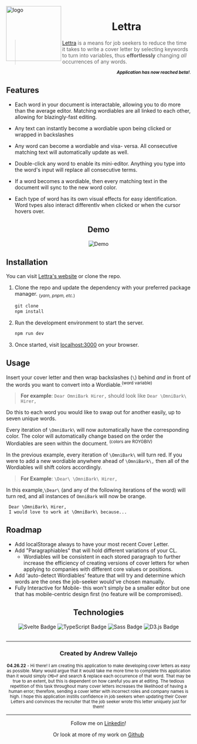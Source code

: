 <img align='left' src="https://user-images.githubusercontent.com/17935770/167260199-2edfda2a-475a-4cb7-8aa9-c787de97ba2b.png" alt="logo" width="150"/>
 
<div align='center'>
 
# Lettra
 
</div> 
 
> [Lettra](https://lettra.vercel.app) is a means for job seekers to reduce the time it takes to write a cover letter by selecting keywords to turn into variables, thus **effortlessly** changing _all_ occurrences of any words. 
<div align='right'>
 
 <sub>**_Application has now reached beta!_**.</sub>

</div>

## Features

- Each word in your
document is
interactable, allowing
you to do more than the
average editor.
Matching wordiables
are all linked to each
other, allowing for
blazingly-fast editing.

- Any text can instantly
become a wordiable
upon being clicked or
wrapped in backslashes

- Any word can become
a wordiable and visa-
versa. All consecutive
matching text will
automatically update
as well.

- Double-click any word
to enable its mini-editor.
Anything you type into
the word's input will
replace all consecutive
terms.

- If a word becomes a
wordiable, then every
matching text in the
document will sync to
the new word color.

- Each type of word has
its own visual effects for
easy identification. Word
tvpes also interact
differentlv when clicked
or when the cursor
hovers over.

<div align='center'>
 
## Demo

![Demo](https://user-images.githubusercontent.com/17935770/197898033-69f35357-39a8-46b8-8565-831e77966407.gif)

 </div>

## Installation

You can visit [Lettra's website](https://lettra.vercel.app) or clone the repo.

1. Clone the repo and update the dependency with your preferred package manager. <sub>(_yarn, pnpm, etc._)</sub>

   ```jsx
   git clone
   npm install
   ```

2. Run the development environment to start the server.

   ```jsx
   npm run dev
   ```

3. Once started, visit [localhost:3000](http://localhost:3000) on your browser.

## Usage

Insert your cover letter and then wrap backslashes (`\`) behind _and_ in front of the words you want to convert into a Wordiable.<sup>(word variable)</sup>

> **For example**: `Dear OmniBark Hirer,` should look like `Dear \OmniBark\ Hirer,`

Do this to each word you would like to swap out for another easily, up to seven unique words.

Every iteration of `\OmniBark\` will now automatically have the corresponding color. The color will automatically change based on the order the Wordiables are seen within the document. <sup>(colors are ROYGBIV)</sup>

In the previous example, every iteration of `\OmniBark\` will turn red. If you were to add a new wordiable anywhere ahead of `\OmniBark\,` then all of the Wordiables will shift colors accordingly.

> **For Example**: `\Dear\ \OmniBark\ Hirer,`

In this example,`\Dear\` (and any of the following iterations of the word) will turn red, and all instances of `OmniBark` will now be orange.

```
 Dear \OmniBark\ Hirer,
 I would love to work at \OmniBark\ because...
```

## Roadmap

- Add localStorage always to have your most recent Cover Letter.
- Add "Paragraphiables" that will hold different variations of your CL.
  - Wordiables will be consistent in each stored paragraph to further increase the efficiency of creating versions of cover letters for when applying to companies with different core values or positions.
- Add 'auto-detect Wordiables' feature that will try and determine which words are the ones the job-seeker would've chosen manually.
- Fully Interactive for Mobile- this won't simply be a smaller editor but one that has mobile-centric design first (no feature will be compromised).

<div align='center'>

## Technologies

<img src="https://img.shields.io/badge/Svelte-FF3E00?logo=svelte&logoColor=fff&style=flat-square" alt="Svelte Badge">
<img src="https://img.shields.io/badge/TypeScript-3178C6?logo=typescript&logoColor=fff&style=flat-square" alt="TypeScript Badge">
<img src="https://img.shields.io/badge/Sass-C69?logo=sass&logoColor=fff&style=flat-square" alt="Sass Badge">
<img src="https://img.shields.io/badge/D3.js-F9A03C?logo=d3dotjs&logoColor=fff&style=flat-square" alt="D3.js Badge">

</div>

<br>

<div align="center">

---

### Created by **Andrew Vallejo**

<sub> **04.26.22** -
Hi there! I am creating this application to make developing cover letters as easy as possible. Many would argue that it would take me more time to complete this application than it would simply `CMD+F` and search & replace each occurrence of that word. That may be true to an extent, but this is dependent on how careful you are at editing. The tedious repetition of this task throughout many cover letters increases the likelihood of having a human error; therefore, sending a cover letter with incorrect roles and company names is high. I hope this application instills confidence in job seekers when updating their Cover Letters and convinces the recruiter that the job seeker wrote this letter uniquely just for them!
</sub>

---

Follow me on [Linkedin](https://www.linkedin.com/in/andrewvallejo/)!

Or look at more of my work on [Github](https://www.github.com/andrewvallejo)

</div>
